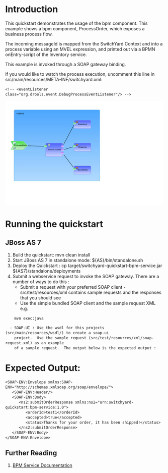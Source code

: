 Introduction
============
This quickstart demonstrates the usage of the bpm component.
This example shows a bpm component, ProcessOrder, which exposes a business process flow.

The incoming messageId is mapped from the SwitchYard Context and into a process variable
using an MVEL expression, and printed out via a BPMN onEntry-script of the Inventory service.

This example is invoked through a SOAP gateway binding.  

If you would like to watch the process execution, uncomment this line in
src/main/resources/META-INF/switchyard.xml:
```
<!-- <eventListener class="org.drools.event.DebugProcessEventListener"/> -->
```

![BPM Service Quickstart](https://github.com/jboss-switchyard/quickstarts/raw/master/bpm-service/bpm-service.jpg)


Running the quickstart
======================

JBoss AS 7
----------
1. Build the quickstart:
    mvn clean install
2. Start JBoss AS 7 in standalone mode:
    ${AS}/bin/standalone.sh
3. Deploy the Quickstart : 
    cp target/switchyard-quickstart-bpm-service.jar ${AS7}/standalone/deployments
4. Submit a webservice request to invoke the SOAP gateway.  There are a number of ways to do this :
      - Submit a request with your preferred SOAP client - src/test/resources/xml contains sample 
        requests and the responses that you should see
      - Use the simple bundled SOAP client and the sample request XML e.g.
```
    mvn exec:java
```
      - SOAP-UI : Use the wsdl for this projects (src/main/resources/wsdl/) to create a soap-ui 
        project.  Use the sample request (src/test/resources/xml/soap-request.xml) as an example 
        of a sample request.  The output below is the expected output :


Expected Output:
================

```
<SOAP-ENV:Envelope xmlns:SOAP-ENV="http://schemas.xmlsoap.org/soap/envelope/">  
   <SOAP-ENV:Header/>  
   <SOAP-ENV:Body>  
      <ns2:submitOrderResponse xmlns:ns2="urn:switchyard-quickstart:bpm-service:1.0">  
         <orderId>test1</orderId>  
         <accepted>true</accepted>  
         <status>Thanks for your order, it has been shipped!</status>  
      </ns2:submitOrderResponse>  
   </SOAP-ENV:Body>  
</SOAP-ENV:Envelope>
```

## Further Reading

1. [BPM Service Documentation](https://docs.jboss.org/author/display/SWITCHYARD/BPM+Services)


